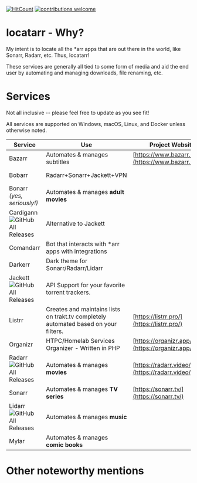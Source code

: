[![HitCount](http://hits.dwyl.com/rustyshackleford36/locatarr.svg)](http://hits.dwyl.com/rustyshackleford36/locatarr) [![contributions welcome](https://img.shields.io/badge/contributions-welcome-brightgreen.svg?style=flat)](https://github.com/rustyshackleford36/locatarr/issues)


# locatarr - Why? 
My intent is to locate all the *arr apps that are out there in the world, like Sonarr, Radarr, etc. Thus, locatarr! 

These services are generally all tied to some form of media and aid the end user by automating and managing downloads, file renaming, etc. 

# Services 
Not all inclusive -- please feel free to update as you see fit! 

All services are supported on Windows, macOS, Linux, and Docker unless otherwise noted. 

| Service | Use| Project Website | Github | Reddit | 
|--|----|---|---|-|
| Bazarr | Automates & manages subtitles | [https://www.bazarr.media](https://www.bazarr.media/) | [https://github.com/morpheus65535/bazarr](https://github.com/morpheus65535/bazarr) | 
|Bobarr | Radarr+Sonarr+Jackett+VPN | | [https://github.com/iam4x/bobarr](https://github.com/iam4x/bobarr) | 
| Bonarr<br>_(yes, seriously!)_ | Automates & manages **adult movies** | | [https://github.com/bonarr/Bonarr](https://github.com/bonarr/Bonarr)
| Cardigann ![GitHub All Releases](https://img.shields.io/github/downloads/cardigann/cardigann/total)| Alternative to Jackett | | [https://github.com/cardigann/cardigann](https://github.com/cardigann/cardigann)
| Comandarr | Bot that interacts with *arr apps with integrations | | [https://github.com/Commandarr/Commandarr](https://github.com/Commandarr/Commandarr)
| Darkerr | Dark theme for Sonarr/Radarr/Lidarr | | [https://github.com/iFelix18/Darkerr](https://github.com/iFelix18/Darkerr)
| Jackett ![GitHub All Releases](https://img.shields.io/github/downloads/jackett/jackett/total)| API Support for your favorite torrent trackers. | | [https://github.com/Jackett/Jackett](https://github.com/Jackett/Jackett) | [/r/Jackett](http://reddit.com/r/jackett)
| Listrr | Creates and maintains lists on trakt.tv completely automated based on your filters. | [https://listrr.pro/](https://listrr.pro/) | [https://github.com/TheUltimateC0der/Listrr](https://github.com/TheUltimateC0der/Listrr) | 
| Organizr| HTPC/Homelab Services Organizer - Written in PHP| [https://organizr.app/](https://organizr.app/) | [https://github.com/causefx/Organizr](https://github.com/causefx/Organizr) |[/r/Organizr](http://reddit.com/r/organizr) 
| Radarr ![GitHub All Releases](https://img.shields.io/github/downloads/radarr/radarr/total)| Automates & manages **movies** | [https://radarr.video/](https://radarr.video/) |  [https://github.com/Radarr/Radarr](https://github.com/Radarr/Radarr) | [/r/Radarr](http://reddit.com/r/Radarr) 
| Sonarr | Automates & manages **TV series** | [https://sonarr.tv/](https://sonarr.tv/) | [https://github.com/Sonarr/Sonarr](https://github.com/Sonarr/Sonarr) | [/r/Sonarr](http://reddit.com/r/sonarr) |
| Lidarr ![GitHub All Releases](https://img.shields.io/github/downloads/lidarr/lidarr/total) | Automates & manages **music**
| Mylar | Automates & manages **comic books**







# Other noteworthy mentions

 

